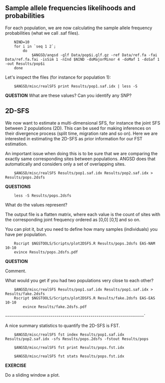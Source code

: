 
## Sample allele frequencies likelihoods and probabilities

For each population, we are now calculating the sample allele frequency probabilities (what we call .saf files).
```
	NIND=10
	for i in `seq 1 2`;
        do
        	$ANGSD/angsd -glf Data/pop$i.glf.gz -ref Data/ref.fa -fai Data/ref.fa.fai -isSim 1 -nInd $NIND -doMajorMinor 4 -doMaf 1 -doSaf 1 -out Results/pop$i
	done
```

Let's inspect the files (for instance for population 1):
```
	$ANGSD/misc/realSFS print Results/pop1.saf.idx | less -S
```

**QUESTION**
What are these values?
Can you identify any SNP?




## 2D-SFS

We now want to estimate a multi-dimensional SFS, for instance the joint SFS between 2 populations (2D). 
This can be used for making inferences on their divergence process (split time, migration rate and so on). 
Here we are interested in estimating the 2D-SFS as prior information for our FST estimation.

An important issue when doing this is to be sure that we are comparing the exactly same corresponding sites between populations.
ANGSD does that automatically and considers only a set of overlapping sites.

```
	$ANGSD/misc/realSFS Results/pop1.saf.idx Results/pop2.saf.idx > Results/pops.2dsfs
```

**QUESTIONS**

```
	less -S Results/pops.2dsfs
```

What do the values represent?

The output file is a flatten matrix, where each value is the count of sites with the corresponding joint frequency ordered as [0,0] [0,1] and so on.

You can plot it, but you need to define how many samples (individuals) you have per population.

```
	Rscript $NGSTOOLS/Scripts/plot2DSFS.R Results/pops.2dsfs EAS-NAM 10-10
	evince Results/pops.2dsfs.pdf
```

**QUESTION**

Comment.

What would you get if you had two populations very close to each other?
```
	$ANGSD/misc/realSFS Results/pop1.saf.idx Results/pop1.saf.idx > Results/fake.2dsfs
	Rscript $NGSTOOLS/Scripts/plot2DSFS.R Results/fake.2dsfs EAS-EAS 10-10
        evince Results/fake.2dsfs.pdf
```

----------------------------------------------------------------------`

A nice summary statistics to quantify the 2D-SFS is FST.

```
	$ANGSD/misc/realSFS fst index Results/pop1.saf.idx Results/pop2.saf.idx -sfs Results/pops.2dsfs -fstout Results/pops

```

```
	$ANGSD/misc/realSFS fst print Results/pops.fst.idx
```

```
	$ANGSD/misc/realSFS fst stats Results/pops.fst.idx
```


**EXERCISE**

Do a sliding window a plot.




